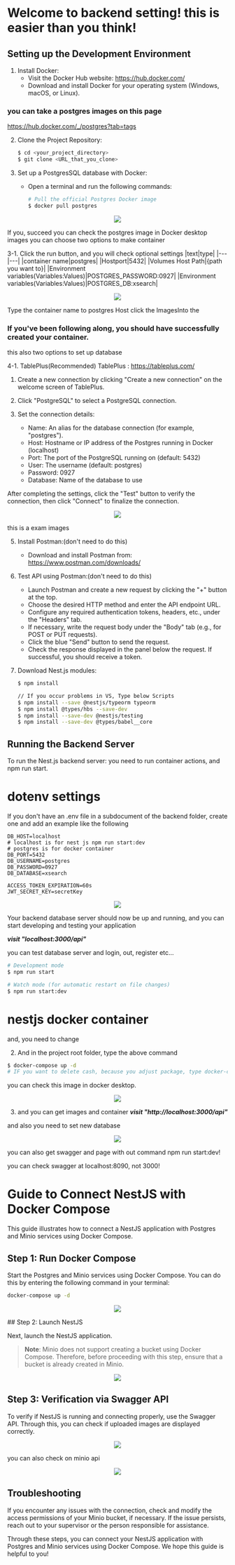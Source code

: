 
# Welcome to backend setting! this is easier than you think!

## Setting up the Development Environment

1. Install Docker:
   - Visit the Docker Hub website: https://hub.docker.com/
   - Download and install Docker for your operating system (Windows, macOS, or Linux).

### you can take a postgres images on this page
https://hub.docker.com/_/postgres?tab=tags

2. Clone the Project Repository:
   ```bash
   $ cd <your_project_directory>
   $ git clone <URL_that_you_clone>
   ```

3. Set up a PostgresSQL database with Docker:
   - Open a terminal and run the following commands:

     ```bash
     # Pull the official Postgres Docker image
     $ docker pull postgres
     ```

<p align="center">
 <img src = "./readmeimgs/dockerimgs.png">
</p>
If you, succeed you can check the postgres image in Docker desktop images
you can choose two options to make container



3-1. Click the run button, and you will check optional settings
|text|type|
|---|---|
|container name|postgres|
|Hostport|5432|
|Volumes Host Path|{path you want to}|
|Environment variables(Variables:Values)|POSTGRES_PASSWORD:0927|
|Environment variables(Variables:Values)|POSTGRES_DB:xsearch|
<p align="center">
 <img src = "./readmeimgs/dockercontainer.png">
</p>
Type the container name to postgres
Host
click the ImagesInto the 

### If you've been following along, you should have successfully created your container. 

this also two options to set up database

4-1. TablePlus(Recommended)
TablePlus : https://tableplus.com/
1. Create a new connection by clicking "Create a new connection" on the welcome screen of TablePlus.
2. Click "PostgreSQL" to select a PostgreSQL connection.
3. Set the connection details:

   - Name: An alias for the database connection (for example, "postgres").
   - Host: Hostname or IP address of the Postgres running in Docker (localhost)
   - Port: The port of the PostgreSQL running on (default: 5432)
   - User: The username (default: postgres)
   - Password: 0927
   - Database: Name of the database to use

  After completing the settings, click the "Test" button to verify the connection, then click "Connect" to finalize the connection.
<p align="center">
 <img src = "./readmeimgs/tablescon.png">
</p>
this is a exam images

5. Install Postman:(don't need to do this)
   - Download and install Postman from: https://www.postman.com/downloads/

6. Test API using Postman:(don't need to do this)
   - Launch Postman and create a new request by clicking the "+" button at the top.
   - Choose the desired HTTP method and enter the API endpoint URL.
   - Configure any required authentication tokens, headers, etc., under the "Headers" tab.
   - If necessary, write the request body under the "Body" tab (e.g., for POST or PUT requests).
   - Click the blue "Send" button to send the request.
   - Check the response displayed in the panel below the request. If successful, you should receive a token.

7. Download Nest.js modules:
   ```bash
   $ npm install

   // If you occur problems in VS, Type below Scripts
   $ npm install --save @nestjs/typeorm typeorm
   $ npm install @types/hbs --save-dev
   $ npm install --save-dev @nestjs/testing
   $ npm install --save-dev @types/babel__core

   ```

## Running the Backend Server

To run the Nest.js backend server:
you need to run container actions, and npm run start.

# dotenv settings
If you don't have an .env file in a subdocument of the backend folder, create one and add an example like the following
```
DB_HOST=localhost
# localhost is for nest js npm run start:dev
# postgres is for docker container
DB_PORT=5432
DB_USERNAME=postgres
DB_PASSWORD=0927
DB_DATABASE=xsearch

ACCESS_TOKEN_EXPIRATION=60s
JWT_SECRET_KEY=secretKey
```

<p align="center">
 <img src = "./readmeimgs/swaggerapi.png">
</p>

Your backend database server should now be up and running, and you can start developing and testing your application

***visit "localhost:3000/api"***

you can test database server and login, out, register etc...

```bash
# Development mode
$ npm run start

# Watch mode (for automatic restart on file changes)
$ npm run start:dev
```

# nestjs docker container 

and, you need to change 

2. And in the project root folder, type the above command 
```bash
$ docker-compose up -d
# IF you want to delete cash, because you adjust package, type docker-compose build --no-cache
```

you can check this image in docker desktop.

<p align="center">
 <img src = "./readmeimgs/dockerfinally.png">
</p>

3. and you can get images and container
***visit "http://localhost:3000/api"***

and also you need to set new database

<p align="center">
 <img src = "./readmeimgs/tablescon.png">
</p>

you can also get swagger and page with out command npm run start:dev!

you can check swagger at localhost:8090, not 3000!


# Guide to Connect NestJS with Docker Compose

This guide illustrates how to connect a NestJS application with Postgres and Minio services using Docker Compose.

## Step 1: Run Docker Compose

Start the Postgres and Minio services using Docker Compose. You can do this by entering the following command in your terminal:

```bash
docker-compose up -d
```
<p align="center">
 <img src = "./readmeimgs/miniopost.png">
</p>
## Step 2: Launch NestJS

Next, launch the NestJS application. 

> **Note**: Minio does not support creating a bucket using Docker Compose. Therefore, before proceeding with this step, ensure that a bucket is already created in Minio.

<p align="center">
 <img src = "./readmeimgs/minio.png">
</p>

## Step 3: Verification via Swagger API

To verify if NestJS is running and connecting properly, use the Swagger API. Through this, you can check if uploaded images are displayed correctly.

<p align="center">
 <img src = "./readmeimgs/minioupload.png">
</p>

you can also check on minio api
<p align="center">
 <img src = "./readmeimgs/miniocheck.png">
</p>

## Troubleshooting

If you encounter any issues with the connection, check and modify the access permissions of your Minio bucket, if necessary. If the issue persists, reach out to your supervisor or the person responsible for assistance.

Through these steps, you can connect your NestJS application with Postgres and Minio services using Docker Compose. We hope this guide is helpful to you!
